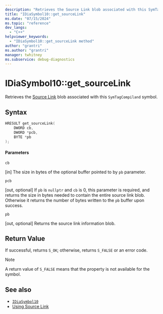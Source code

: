 ```yaml
---
description: "Retrieves the Source Link blob associated with this SymTagCompiland symbol."
title: "IDiaSymbol10::get_sourceLink"
ms.date: "07/15/2024"
ms.topic: "reference"
dev_langs:
  - "C++"
helpviewer_keywords:
  - "IDiaSymbol10::get_sourceLink method"
author: "grantri"
ms.author: "grantri"
manager: twhitney
ms.subservice: debug-diagnostics
---
```

# IDiaSymbol10::get_sourceLink

Retrieves the [Source Link](https://github.com/dotnet/designs/blob/main/accepted/2020/diagnostics/source-link.md) blob associated with this `SymTagCompiland` symbol.

## Syntax

```C++
HRESULT get_sourceLink(
    DWORD cb,
    DWORD *pcb,
    BYTE *pb
);
```

#### Parameters

 `cb`

[in] The size in bytes of the optional buffer pointed to by `pb` parameter.

 `pcb`

[out, optional] If `pb` is `nullptr` and `cb` is 0, this parameter is required, and returns the size in bytes needed to contain the entire source link blob. Otherwise it returns the number of bytes written to the `pb` buffer upon success.

 `pb`

[out, optional] Returns the source link information blob.

## Return Value

 If successful, returns `S_OK`; otherwise, returns `S_FALSE` or an error code.

> [!NOTE]
> A return value of `S_FALSE` means that the property is not available for the symbol.

## See also

- [`IDiaSymbol10`](../../debugger/debug-interface-access/idiasymbol10.md)
- [Using Source Link](https://github.com/dotnet/sourcelink#using-source-link-in-c-projects)

